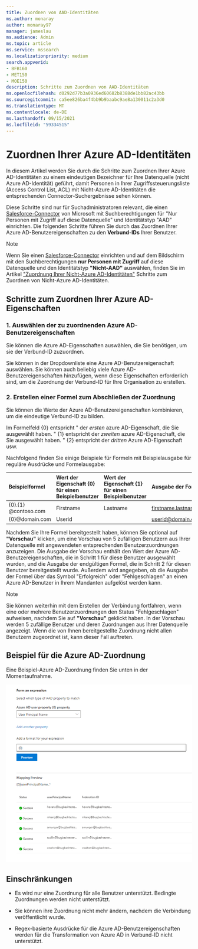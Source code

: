 ```yaml
---
title: Zuordnen von AAD-Identitäten
ms.author: monaray
author: monaray97
manager: jameslau
ms.audience: Admin
ms.topic: article
ms.service: mssearch
ms.localizationpriority: medium
search.appverid:
- BFB160
- MET150
- MOE150
description: Schritte zum Zuordnen von AAD-Identitäten
ms.openlocfilehash: d0292d77b3a0936ed60682b8388de1bb82ac43bb
ms.sourcegitcommit: ca5ee826ba4f4bb9b9baabc9ae8a130011c2a3d0
ms.translationtype: MT
ms.contentlocale: de-DE
ms.lasthandoff: 09/15/2021
ms.locfileid: "59334515"
---
```

# <a name="map-your-azure-ad-identities"></a>Zuordnen Ihrer Azure AD-Identitäten   

In diesem Artikel werden Sie durch die Schritte zum Zuordnen Ihrer Azure AD-Identitäten zu einem eindeutigen Bezeichner für Ihre Datenquelle (nicht Azure AD-Identität) geführt, damit Personen in Ihrer Zugriffssteuerungsliste (Access Control List, ACL) mit Nicht-Azure AD-Identitäten die entsprechenden Connector-Suchergebnisse sehen können.

Diese Schritte sind nur für Suchadministratoren relevant, die einen [Salesforce-Connector](salesforce-connector.md) von Microsoft mit Suchberechtigungen für "Nur Personen mit Zugriff auf diese Datenquelle" und Identitätstyp "AAD" einrichten. Die folgenden Schritte führen Sie durch das Zuordnen Ihrer Azure AD-Benutzereigenschaften zu den **Verbund-IDs** Ihrer Benutzer.

>[!NOTE]
>Wenn Sie einen [Salesforce-Connector](salesforce-connector.md) einrichten und auf dem Bildschirm mit den Suchberechtigungen **nur Personen mit Zugriff** auf diese Datenquelle und den Identitätstyp **"Nicht-AAD"** auswählen, finden Sie im Artikel ["Zuordnung Ihrer Nicht-Azure AD-Identitäten"](map-non-aad.md) Schritte zum Zuordnen von Nicht-Azure AD-Identitäten.  

## <a name="steps-for-mapping-your-azure-ad-properties"></a>Schritte zum Zuordnen Ihrer Azure AD-Eigenschaften

### <a name="1-select-azure-ad-user-properties-to-map"></a>1. Auswählen der zu zuordnenden Azure AD-Benutzereigenschaften

Sie können die Azure AD-Eigenschaften auswählen, die Sie benötigen, um sie der Verbund-ID zuzuordnen.

Sie können in der Dropdownliste eine Azure AD-Benutzereigenschaft auswählen. Sie können auch beliebig viele Azure AD-Benutzereigenschaften hinzufügen, wenn diese Eigenschaften erforderlich sind, um die Zuordnung der Verbund-ID für Ihre Organisation zu erstellen.

### <a name="2-create-formula-to-complete-mapping"></a>2. Erstellen einer Formel zum Abschließen der Zuordnung

Sie können die Werte der Azure AD-Benutzereigenschaften kombinieren, um die eindeutige Verbund-ID zu bilden.

Im Formelfeld {0} entspricht " der *ersten* azure AD-Eigenschaft, die Sie ausgewählt haben. " {1} entspricht der *zweiten* azure AD-Eigenschaft, die Sie ausgewählt haben. " {2} entspricht der *dritten* Azure AD-Eigenschaft usw.  

Nachfolgend finden Sie einige Beispiele für Formeln mit Beispielausgabe für reguläre Ausdrücke und Formelausgabe:

| Beispielformel                  | Wert der Eigenschaft {0} für einen Beispielbenutzer                 | Wert der Eigenschaft {1} für einen Beispielbenutzer           | Ausgabe der Formel                  |
| :------------------- | :------------------- |:---------------|:---------------|
| {0}.{1} @contoso.com  | Firstname | Lastname |firstname.lastname@contoso.com
| {0}@domain.com                 | Userid                 |             |userid@domain.com

Nachdem Sie Ihre Formel bereitgestellt haben, können Sie optional auf **"Vorschau"** klicken, um eine Vorschau von 5 zufälligen Benutzern aus Ihrer Datenquelle mit angewendeten entsprechenden Benutzerzuordnungen anzuzeigen. Die Ausgabe der Vorschau enthält den Wert der Azure AD-Benutzereigenschaften, die in Schritt 1 für diese Benutzer ausgewählt wurden, und die Ausgabe der endgültigen Formel, die in Schritt 2 für diesen Benutzer bereitgestellt wurde. Außerdem wird angegeben, ob die Ausgabe der Formel über das Symbol "Erfolgreich" oder "Fehlgeschlagen" an einen Azure AD-Benutzer in Ihrem Mandanten aufgelöst werden kann.  

>[!NOTE]
>Sie können weiterhin mit dem Erstellen der Verbindung fortfahren, wenn eine oder mehrere Benutzerzuordnungen den Status "Fehlgeschlagen" aufweisen, nachdem Sie auf **"Vorschau"** geklickt haben. In der Vorschau werden 5 zufällige Benutzer und deren Zuordnungen aus Ihrer Datenquelle angezeigt. Wenn die von Ihnen bereitgestellte Zuordnung nicht allen Benutzern zugeordnet ist, kann dieser Fall auftreten.

## <a name="sample-azure-ad-mapping"></a>Beispiel für die Azure AD-Zuordnung

Eine Beispiel-Azure AD-Zuordnung finden Sie unten in der Momentaufnahme.

![Beispielmomentaufnahme zum Ausfüllen der Azure AD-Zuordnungsseite.](media/aad-mapping.png)

## <a name="limitations"></a>Einschränkungen  

- Es wird nur eine Zuordnung für alle Benutzer unterstützt. Bedingte Zuordnungen werden nicht unterstützt.  

- Sie können ihre Zuordnung nicht mehr ändern, nachdem die Verbindung veröffentlicht wurde.  

- Regex-basierte Ausdrücke für die Azure AD-Benutzereigenschaften werden für die Transformation von Azure AD in Verbund-ID nicht unterstützt.
